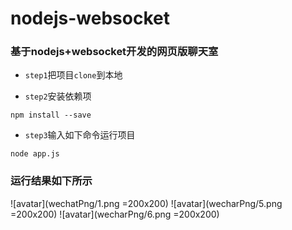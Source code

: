 # nodejs-websocket

### 基于nodejs+websocket开发的网页版聊天室

+ `step1`把项目`clone`到本地

+ `step2`安装依赖项

```shell
npm install --save
```

+ `step3`输入如下命令运行项目

```shell
node app.js
```

### 运行结果如下所示

![avatar](wechatPng/1.png =200x200)
![avatar](wecharPng/5.png =200x200)
![avatar](wecharPng/6.png =200x200)
